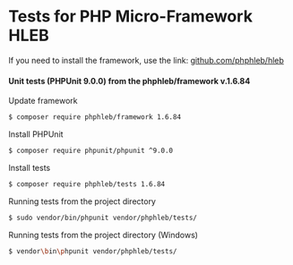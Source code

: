 Tests for PHP Micro-Framework HLEB
=====================

 If you need to install the framework, use the link: [github.com/phphleb/hleb](https://github.com/phphleb/hleb) 
 
 
 #### Unit tests (PHPUnit 9.0.0) from the phphleb/framework v.1.6.84

Update framework

```bash
$ composer require phphleb/framework 1.6.84
```

Install PHPUnit

```bash
$ composer require phpunit/phpunit ^9.0.0
```

Install tests

```bash
$ composer require phphleb/tests 1.6.84
```

Running tests from the project directory

```bash
$ sudo vendor/bin/phpunit vendor/phphleb/tests/
```

Running tests from the project directory (Windows)

```bash
$ vendor\bin\phpunit vendor/phphleb/tests/
```
